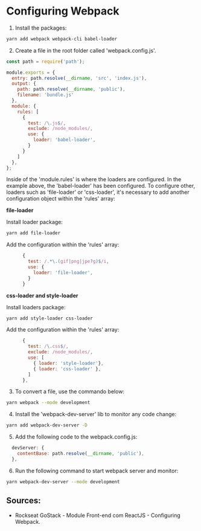 # Configuring Webpack

1. Install the packages: 
```bash
yarn add webpack webpack-cli babel-loader
```

2. Create a file in the root folder called 'webpack.config.js'.
```javascript
const path = require('path');

module.exports = {
  entry: path.resolve(__dirname, 'src', 'index.js'),
  output: {
    path: path.resolve(__dirname, 'public'),
    filename: 'bundle.js'
  },
  module: {
    rules: [
      {
        test: /\.js$/,
        exclude: /node_modules/,
        use: {
          loader: 'babel-loader',
        }
      }
    ]
  },
};
```
Inside of the 'module.rules' is where the loaders are configured. In the example above, the 'babel-loader' has been configured. To configure other, loaders such as 'file-loader' or 'css-loader', it's necessary to add another configuration object within the 'rules' array:

<strong>file-loader</strong>

Install loader package:

```bash
yarn add file-loader
```
Add the configuration within the 'rules' array:
```javascript
      {
        test: /.*\.(gif|png|jpe?g)$/i,
        use: {
          loader: 'file-loader',
        }
      }
```

<strong>css-loader and style-loader</strong>

Install loaders package:

```bash
yarn add style-loader css-loader
```
Add the configuration within the 'rules' array:
```javascript
      {
        test: /\.css$/,
        exclude: /node_modules/,
        use: [
          { loader: 'style-loader'},
          { loader: 'css-loader' },
        ]
      },
```

3. To convert a file, use the commando below:
```bash
yarn webpack --mode development 
```

4. Install the 'webpack-dev-server' lib to monitor any code change:
```bash
yarn add webpack-dev-server -D
```

5. Add the following code to the webpack.config.js:
```javascript
  devServer: {
    contentBase: path.resolve(__dirname, 'public'),
  }, 
```

6. Run the following command to start webpack server and monitor: 
```bash
yarn webpack-dev-server --mode development
```

## Sources:
- Rockseat GoStack - Module Front-end com ReactJS - Configuring Webpack.
